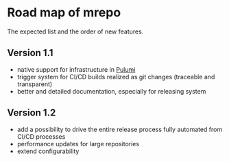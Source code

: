 # Road map of mrepo

The expected list and the order of new features.

## Version 1.1

- native support for infrastructure in [Pulumi](https://www.pulumi.com/)
- trigger system for CI/CD builds realized as git changes (traceable and transparent)
- better and detailed documentation, especially for releasing system

## Version 1.2

- add a possibility to drive the entire release process fully automated from CI/CD processes
- performance updates for large repositories
- extend configurability